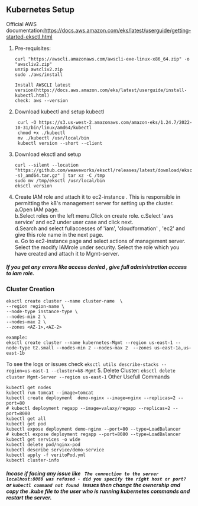 ## Kubernetes Setup
Official AWS documentation:https://docs.aws.amazon.com/eks/latest/userguide/getting-started-eksctl.html

1. Pre-requisites:
    ```    
    curl "https://awscli.amazonaws.com/awscli-exe-linux-x86_64.zip" -o "awscliv2.zip"
    unzip awscliv2.zip
    sudo ./aws/install
    ```
   ```Setup aws ec2-instance (serves as management server)
   Install AWSCLI latest version(https://docs.aws.amazon.com/eks/latest/userguide/install-kubectl.html)
   check: aws --version
   ```
2. Download kubectl and setup kubectl
   ```
    curl -O https://s3.us-west-2.amazonaws.com/amazon-eks/1.24.7/2022-10-31/bin/linux/amd64/kubectl
    chmod +x ./kubectl
    mv ./kubectl /usr/local/bin 
    kubectl version --short --client
    ```
3. Download eksctl and setup
    ```
    curl --silent --location "https://github.com/weaveworks/eksctl/releases/latest/download/eksctl_$(uname -s)_amd64.tar.gz" | tar xz -C /tmp
    sudo mv /tmp/eksctl /usr/local/bin
    eksctl version
    ```
4. Create IAM role and attach it to ec2-instance . This is responsible in permitting the k8's management server for setting up the cluster.
  a.Open IAM page.  
  b.Select roles on the left menu.Click on create role.
  c.Select 'aws service' and ec2 under user case and click next.  
  d.Search and select fullaccesses of 'iam', 'cloudformation' , 'ec2' and give this role name in the next page.  
  e. Go to ec2-instance page and select actions of management server. Select the modify IAMrole under security. Select the role which you have created and attach it to Mgmt-server.
  ##### If you get any errors like access denied , give full administration access to iam role.

### Cluster Creation
```
eksctl create cluster --name cluster-name  \
--region region-name \
--node-type instance-type \
--nodes-min 2 \
--nodes-max 2 \ 
--zones <AZ-1>,<AZ-2>

example:
eksctl create cluster --name kubernetes-Mgmt --region us-east-1 --node-type t2.small --nodes-min 2 --nodes-max 2  --zones us-east-1a,us-east-1b 
```
To see the logs or issues check
```eksctl utils describe-stacks --region=us-east-1 --cluster=k8-Mgmt```
5. Delete Cluster:
   ```eksctl delete cluster Mgmt-Server --region us-east-1```
Other Usefull Commands
```
kubectl get nodes
kubectl run tomcat --image=tomcat 
kubectl create deployment  demo-nginx --image=nginx --replicas=2 --port=80
# kubectl deployment regapp --image=valaxy/regapp --replicas=2 --port=8080
kubectl get all
kubectl get pod
kubectl expose deployment demo-nginx --port=80 --type=LoadBalancer
# kubectl expose deployment regapp --port=8080 --type=LoadBalancer
kubectl get services -o wide
kubectl delete pod/nginx-pod
kubectl describe service/demo-service
kubectl apply -f veritoPod.yml
kubectl cluster-info
```
##### Incase if facing any issue like ``` The connection to the server localhost:8080 was refused - did you specify the right host or port?``` or ```kubectl command not found ``` issues then change the ownership and copy the .kube file to the user who is running kubernetes commands and restart the server.

